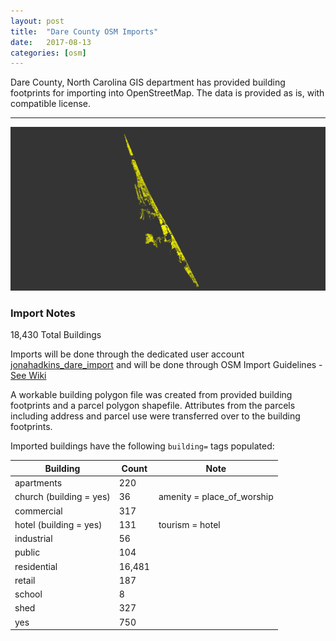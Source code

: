 ```yaml
---
layout: post
title:  "Dare County OSM Imports"
date:   2017-08-13
categories: [osm]
---
```


Dare County, North Carolina GIS department has provided building footprints for importing into OpenStreetMap. The data is provided as is, with compatible license.  

---  
![](https://raw.githubusercontent.com/jonahadkins/darecounty_OSM_imports/master/darecounty.PNG)

### Import Notes  

18,430 Total Buildings

Imports will be done through the dedicated user account [jonahadkins_dare_import](http://www.openstreetmap.org/user/jonahadkins_dare_imports) and will be done through OSM Import Guidelines - [See Wiki](https://wiki.openstreetmap.org/wiki/Dare_County_Building_Import)  

A workable building polygon file was created from provided building footprints and a parcel polygon shapefile. Attributes from the parcels including address and parcel use were transferred over to the building footprints.

Imported buildings have the following `building=` tags populated:  

| Building  |   Count |   Note |
| ------------- | ------------- | ------------- |
| apartments  | 220  |
| church (building = yes) | 36  | amenity = place_of_worship  |
| commercial  | 317  |
| hotel (building = yes)  | 131  | tourism = hotel  |
| industrial  | 56  |
| public  | 104  |
| residential  | 16,481  |
| retail  | 187  |
| school  | 8  |
| shed  | 327  |
| yes  | 750  |
